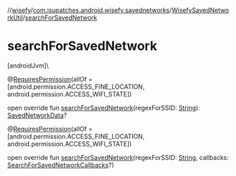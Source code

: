 //[wisefy](../../../index.md)/[com.isupatches.android.wisefy.savednetworks](../index.md)/[WisefySavedNetworkUtil](index.md)/[searchForSavedNetwork](search-for-saved-network.md)

# searchForSavedNetwork

[androidJvm]\

@[RequiresPermission](https://developer.android.com/reference/kotlin/androidx/annotation/RequiresPermission.html)(allOf = [android.permission.ACCESS_FINE_LOCATION, android.permission.ACCESS_WIFI_STATE])

open override fun [searchForSavedNetwork](search-for-saved-network.md)(regexForSSID: [String](https://kotlinlang.org/api/latest/jvm/stdlib/kotlin/-string/index.html)): [SavedNetworkData](../../com.isupatches.android.wisefy.savednetworks.entities/-saved-network-data/index.md)?

@[RequiresPermission](https://developer.android.com/reference/kotlin/androidx/annotation/RequiresPermission.html)(allOf = [android.permission.ACCESS_FINE_LOCATION, android.permission.ACCESS_WIFI_STATE])

open override fun [searchForSavedNetwork](search-for-saved-network.md)(regexForSSID: [String](https://kotlinlang.org/api/latest/jvm/stdlib/kotlin/-string/index.html), callbacks: [SearchForSavedNetworkCallbacks](../../com.isupatches.android.wisefy.callbacks/-search-for-saved-network-callbacks/index.md)?)
